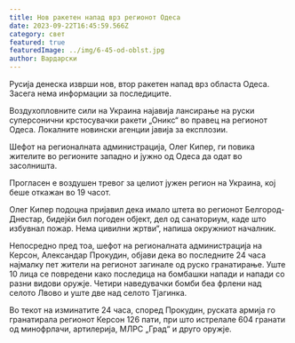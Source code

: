 ```yaml
---
title: Нов ракетен напад врз регионот Одеса
date: 2023-09-22T16:45:59.566Z
category: свет
featured: true
featuredImage: ../img/6-45-od-oblst.jpg
author: Вардарски
---
```

Русија денеска изврши нов, втор ракетен напад врз областа Одеса. Засега нема информации за последиците.

Воздухопловните сили на Украина најавија лансирање на руски суперсонични крстосувачки ракети „Оникс“ во правец на регионот Одеса. Локалните новински агенции јавија за експлозии.

Шефот на регионалната администрација, Олег Кипер, ги повика жителите во регионите западно и јужно од Одеса да одат во засолништа.

Прогласен е воздушен тревог за целиот јужен регион на Украина, кој беше откажан во 19 часот.

Олег Кипер подоцна пријавил дека имало штета во регионот Белгород-Днестар, бидејќи бил погоден објект, дел од санаториум, каде што избувнал пожар. Нема цивилни жртви“, напиша окружниот началник.

Непосредно пред тоа, шефот на регионалната администрација на Керсон, Александар Прокудин, објави дека во последните 24 часа најмалку пет жители на регионот загинале од руско гранатирање. Уште 10 лица се повредени како последица на бомбашки напади и напади со разни видови оружје. Четири наведувачки бомби беа фрлени над селото Лвово и уште две над селото Тјагинка.

Во текот на изминатите 24 часа, според Прокудин, руската армија го гранатирала регионот Керсон 126 пати, при што истрелале 604 гранати од минофрлачи, артилерија, МЛРС „Град“ и друго оружје.